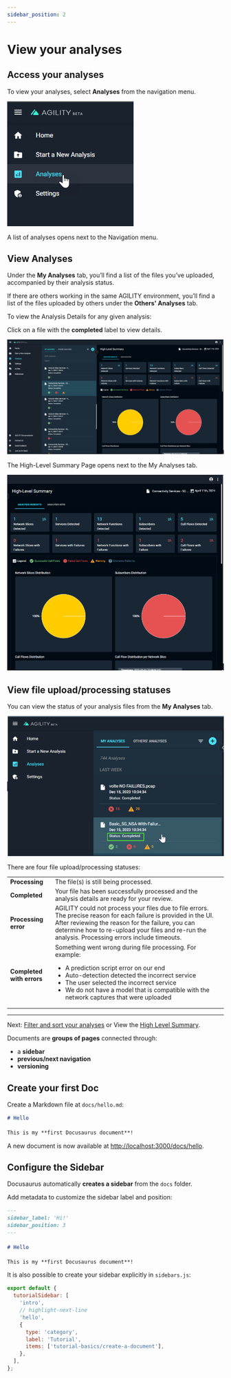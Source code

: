 ```yaml
---
sidebar_position: 2
---
```


# View your analyses

## Access your analyses


To view your analyses, select **Analyses** from the navigation menu.



![alt_text](images/analyses-nav-menu.png "image_tooltip")


A list of analyses opens next to the Navigation menu.


## View Analyses

Under the **My Analyses** tab, you’ll find a list of the files you’ve uploaded, accompanied by their analysis status.

If there are others working in the same AGILITY environment, you’ll find a list of the files uploaded by others under the **Others' Analyses** tab.

To view the Analysis Details for any given analysis:

Click on a file with the **completed** label to view details.


![alt_text](images/choose-analysis.png "image_tooltip")


The High-Level Summary Page opens next to the My Analyses tab.


![alt_text](images/highlevelsummary.png "image_tooltip")



## View file upload/processing statuses

You can view the status of your analysis files from the **My Analyses** tab.



![alt_text](images/view-analyses.png "image_tooltip")


There are four file upload/processing statuses:


<table>
  <tr>
    <td><strong>Processing</strong></td>
    <td>The file(s) is still being processed.</td>
  </tr>
  <tr>
    <td><strong>Completed</strong></td>
    <td>Your file has been successfully processed and the analysis details are ready for your review.</td>
  </tr>
  <tr>
    <td><strong>Processing error</strong></td>
    <td>AGILITY could not process your files due to file errors. The precise reason for each failure is provided in the UI. After reviewing the reason for the failure, you can determine how to re-upload your files and re-run the analysis. Processing errors include timeouts.</td>
  </tr>
  <tr>
    <td><strong>Completed with errors</strong></td>
    <td>Something went wrong during file processing. For example:
      <ul>
        <li>A prediction script error on our end</li>
        <li>Auto-detection detected the incorrect service</li>
        <li>The user selected the incorrect service</li>
        <li>We do not have a model that is compatible with the network captures that were uploaded</li>
      </ul>
    </td> 
  </tr>
</table>



---



Next: [Filter and sort your analyses](https://nexiusocp.atlassian.net/wiki/spaces/AKB1/pages/3200450621) or View the [High Level Summary](https://nexiusocp.atlassian.net/wiki/spaces/AKB1/pages/2909536753).

Documents are **groups of pages** connected through:

- a **sidebar**
- **previous/next navigation**
- **versioning**

## Create your first Doc

Create a Markdown file at `docs/hello.md`:

```md title="docs/hello.md"
# Hello

This is my **first Docusaurus document**!
```

A new document is now available at [http://localhost:3000/docs/hello](http://localhost:3000/docs/hello).

## Configure the Sidebar

Docusaurus automatically **creates a sidebar** from the `docs` folder.

Add metadata to customize the sidebar label and position:

```md title="docs/hello.md" {1-4}
---
sidebar_label: 'Hi!'
sidebar_position: 3
---

# Hello

This is my **first Docusaurus document**!
```

It is also possible to create your sidebar explicitly in `sidebars.js`:

```js title="sidebars.js"
export default {
  tutorialSidebar: [
    'intro',
    // highlight-next-line
    'hello',
    {
      type: 'category',
      label: 'Tutorial',
      items: ['tutorial-basics/create-a-document'],
    },
  ],
};
```

